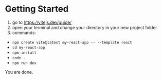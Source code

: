 # Getting Started

1. go to https://vitejs.dev/guide/
2. open your terminal and change your directory in your new project folder
3. commands:

-  `npm create vite@latest my-react-app -- --template react`
-  `cd my-react-app`
-  `npm install`
-  `code .`
-  `npm run dev`

You are done.
